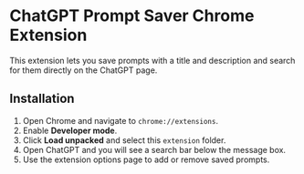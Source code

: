 # ChatGPT Prompt Saver Chrome Extension

This extension lets you save prompts with a title and description and search
for them directly on the ChatGPT page.

## Installation
1. Open Chrome and navigate to `chrome://extensions`.
2. Enable **Developer mode**.
3. Click **Load unpacked** and select this `extension` folder.
4. Open ChatGPT and you will see a search bar below the message box.
5. Use the extension options page to add or remove saved prompts.
